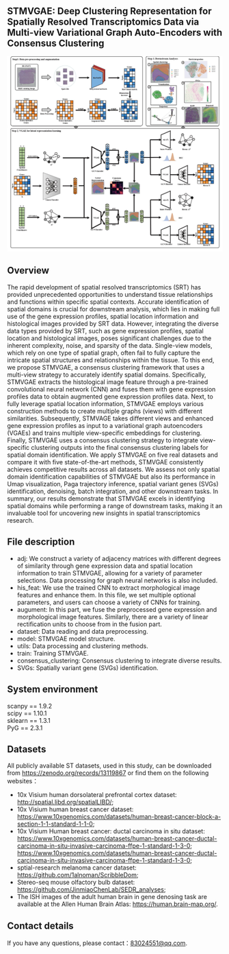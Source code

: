 ## STMVGAE: Deep Clustering Representation for Spatially Resolved Transcriptomics Data via Multi-view Variational Graph Auto-Encoders with Consensus Clustering
![image](https://github.com/JinyunNiu/STMVGAE/blob/main/STMVGAE_Overview.jpg)

## Overview
The rapid development of spatial resolved transcriptomics (SRT) has provided unprecedented opportunities to understand tissue relationships and functions within specific spatial contexts. Accurate identification of spatial domains is crucial for downstream analysis, which lies in making full use of the gene expression profiles, spatial location information and histological images provided by SRT data. 
However, integrating the diverse data types provided by SRT, such as gene expression profiles, spatial location and histological images, poses significant challenges due to the inherent complexity, noise, and sparsity of the data. Single-view models, which rely on one type of spatial graph, often fail to fully capture the intricate spatial structures and relationships within the tissue. 
To this end, we propose STMVGAE, a consensus clustering framework that uses a multi-view strategy to accurately identify spatial domains. Specifically, STMVGAE extracts the histological image feature through a pre-trained convolutional neural network (CNN) and fuses them with gene expression profiles data to obtain augmented gene expression profiles data. Next, to fully leverage spatial location information, STMVGAE employs various construction methods to create multiple graphs (views) with different similarities. Subsequently, STMVAGE takes different views and enhanced gene expression profiles as input to a variational graph autoencoders (VGAEs) and trains multiple view-specific embeddings for clustering. Finally, STMVGAE uses a consensus clustering strategy to integrate view-specific clustering outputs into the final consensus clustering labels for spatial domain identification.
We apply STMVGAE on five real datasets and compare it with five state-of-the-art methods, STMVGAE consistently achieves competitive results across all datasets. We assess not only spatial domain identification capabilities of STMVGAE but also its performance in Umap visualization, Paga trajectory inference, spatial variant genes (SVGs) identification, denoising, batch integration, and other downstream tasks. In summary, our results demonstrate that STMVGAE excels in identifying spatial domains while performing a range of downstream tasks, making it an invaluable tool for uncovering new insights in spatial transcriptomics research.

## File description
* adj: We construct a variety of adjacency matrices with different degrees of similarity through gene expression data and spatial location information to train STMVGAE, allowing for a variety of parameter selections. Data processing for graph neural networks is also included.   
* his_feat: We use the trained CNN to extract morphological image features and enhance them. In this file, we set multiple optional parameters, and users can choose a variety of CNNs for training.   
* augument: In this part, we fuse the preprocessed gene expression and morphological image features. Similarly, there are a variety of linear rectification units to choose from in the fusion part.
* dataset: Data reading and data preprocessing.
* model: STMVGAE model structure.
* utils: Data processing and clustering methods.
* train: Training STMVGAE.
* consensus_clustering: Consensus clustering to integrate diverse results.
* SVGs: Spatially variant gene (SVGs) identification.

## System environment
scanpy == 1.9.2   
scipy == 1.10.1   
sklearn == 1.3.1   
PyG == 2.3.1

## Datasets
All publicly available ST datasets, used in this study, can be downloaded from https://zenodo.org/records/13119867 or find them on the following websites：
-  10x Visium human dorsolateral prefrontal cortex dataset: http://spatial.libd.org/spatialLIBD/;
-  10x Visium human breast cancer dataset: https://www.10xgenomics.com/datasets/human-breast-cancer-block-a-section-1-1-standard-1-1-0;
-  10x Visium Human breast cancer: ductal carcinoma in situ dataset: https://www.10xgenomics.com/datasets/human-breast-cancer-ductal-carcinoma-in-situ-invasive-carcinoma-ffpe-1-standard-1-3-0; https://www.10xgenomics.com/datasets/human-breast-cancer-ductal-carcinoma-in-situ-invasive-carcinoma-ffpe-1-standard-1-3-0; 
-  sptial-research melanoma cancer dataset: https://github.com/1alnoman/ScribbleDom;
-  Stereo-seq mouse olfactory bulb dataset: https://github.com/JinmiaoChenLab/SEDR_analyses;
-  The ISH images of the adult human brain in gene denosing task are available at the Allen Human Brain Atlas: https://human.brain-map.org/.

## Contact details
If you have any questions, please contact：83024551@qq.com.
